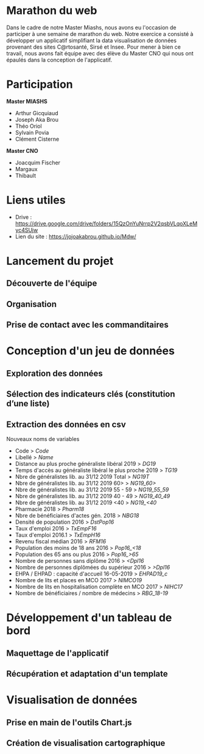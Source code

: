 # Marathon du web

Dans le cadre de notre Master Miashs, nous avons eu l'occasion de participer à une semaine de marathon du web. Notre exercice a consisté à développer un applicatif simplifiant la data visualisation de données provenant des sites C@rtosanté, Sirsé et Insee. Pour mener à bien ce travail, nous avons fait équipe avec des élève du Master CNO qui nous ont épaulés dans la conception de l'applicatif.

# Participation

<b>Master MIASHS</b>

  - Arthur Gicquiaud
  - Joseph Aka Brou
  - Théo Oriol
  - Sylvain Povia
  - Clément Cisterne
  
 <b> Master CNO</b>
  - Joacquim Fischer
  - Margaux
  - Thibault
# Liens utiles
  - Drive : https://drive.google.com/drive/folders/15QzOnYuNrrp2V2qsbVLqoXLeMyc4SUjw
  - Lien du site : https://jojoakabrou.github.io/Mdw/

# Lancement du projet
## Découverte de l'équipe
  
## Organisation

## Prise de contact avec les commanditaires 

# Conception d'un jeu de données

## Exploration des données

## Sélection des indicateurs clés (constitution d’une liste)

## Extraction des données en csv
Nouveaux noms de variables
  - Code > *Code*
  - Libellé > *Name*
  - Distance au plus proche généraliste libéral 2019 > *DG19*
  - Temps d'accès au généraliste libéral le plus proche 2019 > *TG19*
  - Nbre de généralistes lib. au 31/12 2019 Total > *NG19T*
  - Nbre de généralistes lib. au 31/12 2019 60> > *NG19_60>*
  - Nbre de généralistes lib. au 31/12 2019 55 - 59 > *NG19_55_59*
  - Nbre de généralistes lib. au 31/12 2019 40 -  49 > *NG19_40_49*
  - Nbre de généralistes lib. au 31/12 2019 <40 > *NG19_<40*
  - Pharmacie 2018 > *Pharm18*
  - Nbre de bénéficiaires d'actes gén. 2018 > *NBG18*
  - Densité de population 2016 > *DstPop16*
  - Taux d'emploi 2016 > *TxEmpF16*
  - Taux d'emploi 2016.1 > *TxEmpH16*
  - Revenu fiscal médian 2016 > *RFM16*
  - Population des moins de 18 ans 2016 > *Pop16_<18*
  - Population des 65 ans ou plus 2016 > *Pop16_>65*
  - Nombre de personnes sans diplôme 2016 > *<Dpl16*
  - Nombre de personnes diplômées du supérieur 2016 > *>Dpl16*
  - EHPA / EHPAD : capacité d'accueil 16-05-2019 > *EHPAD19_c*
  - Nombre de lits et places en MCO 2017 > *NlMCO19*
  - Nombre de lits en hospitalisation complète en MCO 2017 > *NlHC17*
  - Nombre de bénéficiaires / nombre de médecins > *RBG_18-19*

  
# Développement d'un tableau de bord
## Maquettage de l'applicatif
## Récupération et adaptation d'un template
  
# Visualisation de données 
## Prise en main de l'outils Chart.js
## Création de visualisation cartographique
